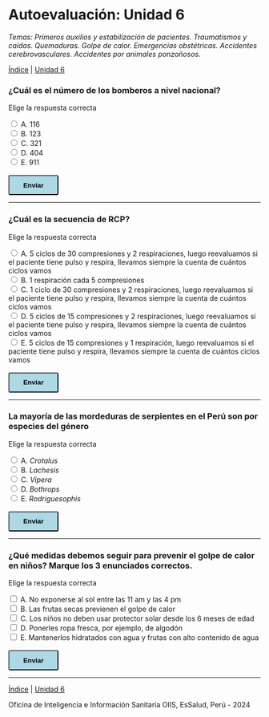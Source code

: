 <html>
<head>
<title>Autoevaluación: Unidad 6</title>
</head>
<body>

<h1>Autoevaluación: Unidad 6</h1>
<p><i>Temas: Primeros auxilios y estabilización de pacientes. Traumatismos y caídas. Quemaduras. Golpe de calor. Emergencias obstétricas. Accidentes cerebrovasculares. Accidentes por animales ponzoñosos.</i></p>
<p><a href="index.html">Índice</a> | <a href="u6.html">Unidad 6</a>

<div>
<h3>¿Cuál es el número de los bomberos a nivel nacional?</h3>
<p>Elige la respuesta correcta</p>
  <div id='block-11'>
    <label for='option-11'>
      <input type='radio' name='option' value='6/24' id='option-11'/>
      A. 116</label>
    <span id='result-11'></span>
  </div>
   <div id='block-12'>
    <label for='option-12'>
      <input type='radio' name='option' value='6' id='option-12'/>
      B. 123</label>
    <span id='result-12'></span>
  </div>
   <div id='block-13'>
    <label for='option-13'>
      <input type='radio' name='option' value='1/3' id='option-13'/>
      C. 321</label>
    <span id='result-13'></span>
  </div>
  <div id='block-14'>
    <label for='option-14'>
      <input type='radio' name='option' value='1/6' id='option-14'/>
      D. 404</label>
    <span id='result-14'></span>
  </div>
  <div id='block-15'>
    <label for='option-15'>
      <input type='radio' name='option' value='1/6' id='option-15'/>
      E. 911</label>
    <span id='result-15'></span>
  </div>
  <br>
  <button type='button' onclick='displayAnswer1()' style='width: 100px; height: 40px; border-radius: 3px; background-color: lightblue; font-weight: 700;'>Enviar</button>
</div>
<script>
  //    The function evaluates the answer and displays result
  function displayAnswer1() {
    if (document.getElementById('option-11').checked) {
      document.getElementById('block-11').style.border = '3px solid limegreen'
      document.getElementById('result-11').style.color = 'limegreen'
      document.getElementById('result-11').innerHTML = '¡Correcto! &#128175; En el tratamiento de la hepatitis A, la hidratación es un aspecto clave. Es importante monitorizar la función hepática para detectar insuficiencia hepática aguda, porque es el principal criterio de hospitalización. Se debe evitar medicamentos innecesarios como antieméticos o paracetamol. No hay fármacos específicos para el tratamiento de la hepatitis A. &#127775;'
      document.getElementById('block-12').style.border = 'initial';
      document.getElementById('result-12').style.color = 'initial';
      document.getElementById('result-12').innerHTML = '';
      document.getElementById('block-13').style.border = 'initial';
      document.getElementById('result-13').style.color = 'initial';
      document.getElementById('result-13').innerHTML = '';
      document.getElementById('block-14').style.border = 'initial';
      document.getElementById('result-14').style.color = 'initial';
      document.getElementById('result-14').innerHTML = '';
      document.getElementById('block-15').style.border = 'initial';
      document.getElementById('result-15').style.color = 'initial';
      document.getElementById('result-15').innerHTML = '';
    }
    if (document.getElementById('option-12').checked) {
      document.getElementById('block-12').style.border = '3px solid red'
      document.getElementById('result-12').style.color = 'red'
      document.getElementById('result-12').innerHTML = 'Intenta otra vez &#128552;'
      document.getElementById('block-11').style.border = 'initial';
      document.getElementById('result-11').style.color = 'initial';
      document.getElementById('result-11').innerHTML = '';
      document.getElementById('block-13').style.border = 'initial';
      document.getElementById('result-13').style.color = 'initial';
      document.getElementById('result-13').innerHTML = '';
      document.getElementById('block-14').style.border = 'initial';
      document.getElementById('result-14').style.color = 'initial';
      document.getElementById('result-14').innerHTML = '';
      document.getElementById('block-15').style.border = 'initial';
      document.getElementById('result-15').style.color = 'initial';
      document.getElementById('result-15').innerHTML = '';
    }
    if (document.getElementById('option-13').checked) {
      document.getElementById('block-13').style.border = '3px solid red'
      document.getElementById('result-13').style.color = 'red'
      document.getElementById('result-13').innerHTML = 'Intenta otra vez &#128552;'
      document.getElementById('block-11').style.border = 'initial';
      document.getElementById('result-11').style.color = 'initial';
      document.getElementById('result-11').innerHTML = '';
      document.getElementById('block-12').style.border = 'initial';
      document.getElementById('result-12').style.color = 'initial';
      document.getElementById('result-12').innerHTML = '';
      document.getElementById('block-14').style.border = 'initial';
      document.getElementById('result-14').style.color = 'initial';
      document.getElementById('result-14').innerHTML = '';
      document.getElementById('block-15').style.border = 'initial';
      document.getElementById('result-15').style.color = 'initial';
      document.getElementById('result-15').innerHTML = '';
    }
    if (document.getElementById('option-14').checked) {
      document.getElementById('block-14').style.border = '3px solid red'
      document.getElementById('result-14').style.color = 'red'
      document.getElementById('result-14').innerHTML = 'Intenta otra vez &#128552;'
      document.getElementById('block-11').style.border = 'initial';
      document.getElementById('result-11').style.color = 'initial';
      document.getElementById('result-11').innerHTML = '';
      document.getElementById('block-12').style.border = 'initial';
      document.getElementById('result-12').style.color = 'initial';
      document.getElementById('result-12').innerHTML = '';
      document.getElementById('block-13').style.border = 'initial';
      document.getElementById('result-13').style.color = 'initial';
      document.getElementById('result-13').innerHTML = '';
      document.getElementById('block-15').style.border = 'initial';
      document.getElementById('result-15').style.color = 'initial';
      document.getElementById('result-15').innerHTML = '';
    }
    if (document.getElementById('option-15').checked) {
      document.getElementById('block-15').style.border = '3px solid red'
      document.getElementById('result-15').style.color = 'red'
      document.getElementById('result-15').innerHTML = 'Intenta otra vez &#128552;'
      document.getElementById('block-11').style.border = 'initial';
      document.getElementById('result-11').style.color = 'initial';
      document.getElementById('result-11').innerHTML = '';
      document.getElementById('block-12').style.border = 'initial';
      document.getElementById('result-12').style.color = 'initial';
      document.getElementById('result-12').innerHTML = '';
      document.getElementById('block-13').style.border = 'initial';
      document.getElementById('result-13').style.color = 'initial';
      document.getElementById('result-13').innerHTML = '';
      document.getElementById('block-14').style.border = 'initial';
      document.getElementById('result-14').style.color = 'initial';
      document.getElementById('result-14').innerHTML = '';
    }
  }
</script>

<hr>

<div>
<h3>¿Cuál es la secuencia de RCP?</h3>
<p>Elige la respuesta correcta</p>
  <div id='block-21'>
    <label for='option-21'>
      <input type='radio' name='option' value='A' id='option-21'/>
      A. 5 ciclos de 30 compresiones y 2 respiraciones, luego reevaluamos si el paciente tiene pulso y respira, llevamos siempre la cuenta de cuántos ciclos vamos</label>
    <span id='result-21'></span>
  </div>
   <div id='block-22'>
    <label for='option-22'>
      <input type='radio' name='option' value='B' id='option-22'/>
      B. 1 respiración cada 5 compresiones</label>
    <span id='result-22'></span>
  </div>
   <div id='block-23'>
    <label for='option-23'>
      <input type='radio' name='option' value='C' id='option-23'/>
      C. 1 ciclo de 30 compresiones y 2 respiraciones, luego reevaluamos si el paciente tiene pulso y respira, llevamos siempre la cuenta de cuántos ciclos vamos</label>
    <span id='result-23'></span>
  </div>
  <div id='block-24'>
    <label for='option-24'>
      <input type='radio' name='option' value='D' id='option-24'/>
      D. 5 ciclos de 15 compresiones y 2 respiraciones, luego reevaluamos si el paciente tiene pulso y respira, llevamos siempre la cuenta de cuántos ciclos vamos</label>
    <span id='result-24'></span>
  </div>
  <div id='block-25'>
    <label for='option-25'>
      <input type='radio' name='option' value='E' id='option-25'/>
      E. 5 ciclos de 15 compresiones y 1 respiración, luego reevaluamos si el paciente tiene pulso y respira, llevamos siempre la cuenta de cuántos ciclos vamos</label>
    <span id='result-25'></span>
  </div>
  <br>
  <button type='button' onclick='displayAnswer2()' style='width: 100px; height: 40px; border-radius: 3px; background-color: lightblue; font-weight: 700;'>Enviar</button>
</div>
<script>
  //    The function evaluates the answer and displays result
  function displayAnswer2() {
    if (document.getElementById('option-21').checked) {
      document.getElementById('block-21').style.border = '3px solid limegreen'
      document.getElementById('result-21').style.color = 'limegreen'
      document.getElementById('result-21').innerHTML = '¡Correcto! &#128175; Se debe realizar 5 ciclos de 30 compresiones y 2 respiraciones, luego se debe reevaluar si el paciente tiene pulso y respira. Siempre se debe llevar la cuenta de cuántos ciclos vamos. &#127775;'
      document.getElementById('block-22').style.border = 'initial';
      document.getElementById('result-22').style.color = 'initial';
      document.getElementById('result-22').innerHTML = '';
      document.getElementById('block-23').style.border = 'initial';
      document.getElementById('result-23').style.color = 'initial';
      document.getElementById('result-23').innerHTML = '';
      document.getElementById('block-24').style.border = 'initial';
      document.getElementById('result-24').style.color = 'initial';
      document.getElementById('result-24').innerHTML = '';
      document.getElementById('block-25').style.border = 'initial';
      document.getElementById('result-25').style.color = 'initial';
      document.getElementById('result-25').innerHTML = '';
    }
    if (document.getElementById('option-22').checked) {
      document.getElementById('block-22').style.border = '3px solid red'
      document.getElementById('result-22').style.color = 'red'
      document.getElementById('result-22').innerHTML = 'Intenta otra vez &#128552;'
      document.getElementById('block-21').style.border = 'initial';
      document.getElementById('result-21').style.color = 'initial';
      document.getElementById('result-21').innerHTML = '';
      document.getElementById('block-23').style.border = 'initial';
      document.getElementById('result-23').style.color = 'initial';
      document.getElementById('result-23').innerHTML = '';
      document.getElementById('block-24').style.border = 'initial';
      document.getElementById('result-24').style.color = 'initial';
      document.getElementById('result-24').innerHTML = '';
      document.getElementById('block-25').style.border = 'initial';
      document.getElementById('result-25').style.color = 'initial';
      document.getElementById('result-25').innerHTML = '';
    }
    if (document.getElementById('option-23').checked) {
      document.getElementById('block-23').style.border = '3px solid red'
      document.getElementById('result-23').style.color = 'red'
      document.getElementById('result-23').innerHTML = 'Intenta otra vez &#128552;'
      document.getElementById('block-21').style.border = 'initial';
      document.getElementById('result-21').style.color = 'initial';
      document.getElementById('result-21').innerHTML = '';
      document.getElementById('block-22').style.border = 'initial';
      document.getElementById('result-22').style.color = 'initial';
      document.getElementById('result-22').innerHTML = '';
      document.getElementById('block-24').style.border = 'initial';
      document.getElementById('result-24').style.color = 'initial';
      document.getElementById('result-24').innerHTML = '';
      document.getElementById('block-25').style.border = 'initial';
      document.getElementById('result-25').style.color = 'initial';
      document.getElementById('result-25').innerHTML = '';
    }
    if (document.getElementById('option-24').checked) {
      document.getElementById('block-24').style.border = '3px solid limegreen'
      document.getElementById('result-24').style.color = 'limegreen'
      document.getElementById('result-24').innerHTML = 'Intenta otra vez &#128552;'
      document.getElementById('block-21').style.border = 'initial';
      document.getElementById('result-21').style.color = 'initial';
      document.getElementById('result-21').innerHTML = '';
      document.getElementById('block-22').style.border = 'initial';
      document.getElementById('result-22').style.color = 'initial';
      document.getElementById('result-22').innerHTML = '';
      document.getElementById('block-23').style.border = 'initial';
      document.getElementById('result-23').style.color = 'initial';
      document.getElementById('result-23').innerHTML = '';
      document.getElementById('block-25').style.border = 'initial';
      document.getElementById('result-25').style.color = 'initial';
      document.getElementById('result-25').innerHTML = '';
    }
    if (document.getElementById('option-25').checked) {
      document.getElementById('block-25').style.border = '3px solid red'
      document.getElementById('result-25').style.color = 'red'
      document.getElementById('result-25').innerHTML = 'Intenta otra vez &#128552;'
      document.getElementById('block-21').style.border = 'initial';
      document.getElementById('result-21').style.color = 'initial';
      document.getElementById('result-21').innerHTML = '';
      document.getElementById('block-22').style.border = 'initial';
      document.getElementById('result-22').style.color = 'initial';
      document.getElementById('result-22').innerHTML = '';
      document.getElementById('block-23').style.border = 'initial';
      document.getElementById('result-23').style.color = 'initial';
      document.getElementById('result-23').innerHTML = '';
      document.getElementById('block-24').style.border = 'initial';
      document.getElementById('result-24').style.color = 'initial';
      document.getElementById('result-24').innerHTML = '';
    }
  }
</script>

<hr>

<div>
<h3>La mayoría de las mordeduras de serpientes en el Perú son por especies del género</h3>
<p>Elige la respuesta correcta</p>
  <div id='block-31'>
    <label for='option-31'>
      <input type='radio' name='option' value='A' id='option-31'/>
      A. <i>Crotalus</i></label>
    <span id='result-31'></span>
  </div>
   <div id='block-32'>
    <label for='option-32'>
      <input type='radio' name='option' value='B' id='option-32'/>
      B. <i>Lachesis</i></label>
    <span id='result-32'></span>
  </div>
   <div id='block-33'>
    <label for='option-33'>
      <input type='radio' name='option' value='C' id='option-33'/>
      C. <i>Vipera</i></label>
    <span id='result-33'></span>
  </div>
  <div id='block-34'>
    <label for='option-34'>
      <input type='radio' name='option' value='D' id='option-34'/>
      D. <i>Bothrops</i></label>
    <span id='result-34'></span>
  </div>
  <div id='block-35'>
    <label for='option-35'>
      <input type='radio' name='option' value='E' id='option-35'/>
      E. <i>Rodriguesophis</i></label>
    <span id='result-35'></span>
  </div>
  <br>
  <button type='button' onclick='displayAnswer3()' style='width: 100px; height: 40px; border-radius: 3px; background-color: lightblue; font-weight: 700;'>Enviar</button>
</div>
<script>
  //    The function evaluates the answer and displays result
  function displayAnswer3() {
    if (document.getElementById('option-31').checked) {
      document.getElementById('block-31').style.border = '3px solid red'
      document.getElementById('result-31').style.color = 'red'
      document.getElementById('result-31').innerHTML = 'Intenta otra vez &#128552;'
      document.getElementById('block-32').style.border = 'initial';
      document.getElementById('result-32').style.color = 'initial';
      document.getElementById('result-32').innerHTML = '';
      document.getElementById('block-33').style.border = 'initial';
      document.getElementById('result-33').style.color = 'initial';
      document.getElementById('result-33').innerHTML = '';
      document.getElementById('block-34').style.border = 'initial';
      document.getElementById('result-34').style.color = 'initial';
      document.getElementById('result-34').innerHTML = '';
      document.getElementById('block-35').style.border = 'initial';
      document.getElementById('result-35').style.color = 'initial';
      document.getElementById('result-35').innerHTML = '';
    }
    if (document.getElementById('option-32').checked) {
      document.getElementById('block-32').style.border = '3px solid red'
      document.getElementById('result-32').style.color = 'red'
      document.getElementById('result-32').innerHTML = 'Intenta otra vez &#128552;'
      document.getElementById('block-31').style.border = 'initial';
      document.getElementById('result-31').style.color = 'initial';
      document.getElementById('result-31').innerHTML = '';
      document.getElementById('block-33').style.border = 'initial';
      document.getElementById('result-33').style.color = 'initial';
      document.getElementById('result-33').innerHTML = '';
      document.getElementById('block-34').style.border = 'initial';
      document.getElementById('result-34').style.color = 'initial';
      document.getElementById('result-34').innerHTML = '';
      document.getElementById('block-35').style.border = 'initial';
      document.getElementById('result-35').style.color = 'initial';
      document.getElementById('result-35').innerHTML = '';
    }
    if (document.getElementById('option-33').checked) {
      document.getElementById('block-33').style.border = '3px solid red'
      document.getElementById('result-33').style.color = 'red'
      document.getElementById('result-33').innerHTML = 'Intenta otra vez &#128552;'
      document.getElementById('block-31').style.border = 'initial';
      document.getElementById('result-31').style.color = 'initial';
      document.getElementById('result-31').innerHTML = '';
      document.getElementById('block-32').style.border = 'initial';
      document.getElementById('result-32').style.color = 'initial';
      document.getElementById('result-32').innerHTML = '';
      document.getElementById('block-34').style.border = 'initial';
      document.getElementById('result-34').style.color = 'initial';
      document.getElementById('result-34').innerHTML = '';
      document.getElementById('block-35').style.border = 'initial';
      document.getElementById('result-35').style.color = 'initial';
      document.getElementById('result-35').innerHTML = '';
    }
    if (document.getElementById('option-34').checked) {
      document.getElementById('block-34').style.border = '3px solid limegreen'
      document.getElementById('result-34').style.color = 'limegreen'
      document.getElementById('result-34').innerHTML = '¡Correcto! &#128175; En el Perú, 90% de los accidentes ofídicos son causados por especies del género <i>Bothrops</i>. &#127775;'
      document.getElementById('block-31').style.border = 'initial';
      document.getElementById('result-31').style.color = 'initial';
      document.getElementById('result-31').innerHTML = '';
      document.getElementById('block-32').style.border = 'initial';
      document.getElementById('result-32').style.color = 'initial';
      document.getElementById('result-32').innerHTML = '';
      document.getElementById('block-33').style.border = 'initial';
      document.getElementById('result-33').style.color = 'initial';
      document.getElementById('result-33').innerHTML = '';
      document.getElementById('block-35').style.border = 'initial';
      document.getElementById('result-35').style.color = 'initial';
      document.getElementById('result-35').innerHTML = '';
    }
    if (document.getElementById('option-35').checked) {
      document.getElementById('block-35').style.border = '3px solid red'
      document.getElementById('result-35').style.color = 'red'
      document.getElementById('result-35').innerHTML = 'Intenta otra vez &#128552;'
      document.getElementById('block-31').style.border = 'initial';
      document.getElementById('result-31').style.color = 'initial';
      document.getElementById('result-31').innerHTML = '';
      document.getElementById('block-32').style.border = 'initial';
      document.getElementById('result-32').style.color = 'initial';
      document.getElementById('result-32').innerHTML = '';
      document.getElementById('block-33').style.border = 'initial';
      document.getElementById('result-33').style.color = 'initial';
      document.getElementById('result-33').innerHTML = '';
      document.getElementById('block-34').style.border = 'initial';
      document.getElementById('result-34').style.color = 'initial';
      document.getElementById('result-34').innerHTML = '';
    }
  }
</script>

<hr>

<div>
<h3>¿Qué medidas debemos seguir para prevenir el golpe de calor en niños? Marque los 3 enunciados correctos.</h3>
<p>Elige la respuesta correcta</p>
  <div id='block-41'>
    <label for='option-41'>
      <input type='checkbox' name='option' value='A' id='option-41'/>
      A. No exponerse al sol entre las 11 am y las 4 pm</label>
    <span id='result-41'></span>
  </div>
   <div id='block-42'>
    <label for='option-42'>
      <input type='checkbox' name='option' value='B' id='option-42'/>
      B. Las frutas secas previenen el golpe de calor</label>
    <span id='result-42'></span>
  </div>
   <div id='block-43'>
    <label for='option-43'>
      <input type='checkbox' name='option' value='C' id='option-43'/>
      C. Los niños no deben usar protector solar desde los 6 meses de edad</label>
    <span id='result-43'></span>
  </div>
  <div id='block-44'>
    <label for='option-44'>
      <input type='checkbox' name='option' value='D' id='option-44'/>
      D. Ponerles ropa fresca, por ejemplo, de algodón</label>
    <span id='result-44'></span>
  </div>
  <div id='block-45'>
    <label for='option-45'>
      <input type='checkbox' name='option' value='E' id='option-45'/>
      E. Mantenerlos hidratados con agua y frutas con alto contenido de agua</label>
    <span id='result-45'></span>
  </div>
  <br>
  <button type='button' onclick='displayAnswer4()' style='width: 100px; height: 40px; border-radius: 3px; background-color: lightblue; font-weight: 700;'>Enviar</button>
</div>
<script>
  //    The function evaluates the answer and displays result
  function displayAnswer4() {
    if (document.getElementById('option-41').checked) {
      document.getElementById('block-41').style.border = '3px solid limegreen'
      document.getElementById('result-41').style.color = 'limegreen'
      document.getElementById('result-41').innerHTML = '¡Correcto! &#127775;'
    } else {
      document.getElementById('block-41').style.border = 'initial';
      document.getElementById('result-41').style.color = 'initial';
      document.getElementById('result-41').innerHTML = '';
    }
    if (document.getElementById('option-42').checked) {
      document.getElementById('block-42').style.border = '3px solid red'
      document.getElementById('result-42').style.color = 'red'
      document.getElementById('result-42').innerHTML = 'Incorrecto &#128552;'
    } else {
      document.getElementById('block-42').style.border = 'initial';
      document.getElementById('result-42').style.color = 'initial';
      document.getElementById('result-42').innerHTML = '';
    }
    if (document.getElementById('option-43').checked) {
      document.getElementById('block-43').style.border = '3px solid red'
      document.getElementById('result-43').style.color = 'red'
      document.getElementById('result-43').innerHTML = 'Incorrecto &#128552;'
    } else {
      document.getElementById('block-43').style.border = 'initial';
      document.getElementById('result-43').style.color = 'initial';
      document.getElementById('result-43').innerHTML = '';
    }
    if (document.getElementById('option-44').checked) {
      document.getElementById('block-44').style.border = '3px solid limegreen'
      document.getElementById('result-44').style.color = 'limegreen'
      document.getElementById('result-44').innerHTML = '¡Correcto! &#127775;'
    } else {
      document.getElementById('block-44').style.border = 'initial';
      document.getElementById('result-44').style.color = 'initial';
      document.getElementById('result-44').innerHTML = '';
    }
    if (document.getElementById('option-45').checked) {
      document.getElementById('block-45').style.border = '3px solid limegreen'
      document.getElementById('result-45').style.color = 'limegreen'
      document.getElementById('result-45').innerHTML = '¡Correcto! &#127775;'
    } else {
      document.getElementById('block-45').style.border = 'initial';
      document.getElementById('result-45').style.color = 'initial';
      document.getElementById('result-45').innerHTML = '';
    }
  }
</script>

<hr>

<p><a href="index.html">Índice</a> | <a href="u6.html">Unidad 6</a></p>

<p>Oficina de Inteligencia e Información Sanitaria OIIS, EsSalud, Perú - 2024</p>
